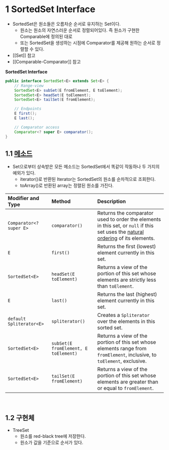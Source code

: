 # 1 SortedSet Interface

* SortedSet은 원소들은 오름차순 순서로 유지하는 Set이다.
	* 원소는 원소의 자연스러운 순서로 정렬되어있다. 즉 원소가 구현한 Comparable에 정의된 대로
	* 또는 SortedSet을 생성하는 시점에 Comparator를 제공해 원하는 순서로 정렬할 수 있다.
* [[Set]] 참고
* [[Comparable-Comparator]] 참고



**SortedSet Interface**

```java
public interface SortedSet<E> extends Set<E> {
    // Range-view
    SortedSet<E> subSet(E fromElement, E toElement);
    SortedSet<E> headSet(E toElement);
    SortedSet<E> tailSet(E fromElement);

    // Endpoints
    E first();
    E last();

    // Comparator access
    Comparator<? super E> comparator();
}
```



## 1.1 [메소드](https://docs.oracle.com/en/java/javase/11/docs/api/java.base/java/util/SortedSet.html)

* Set으로부터 상속받은 모든 메소드는 SortedSet에서 똑같이 작동하나 두 가지의 예외가 있다.
	* iterator()로 반환된 Iterator는 SortedSet의 원소를 순차적으로 조회한다.
	* toArray()로 반환된 array는 정렬된 원소를 가진다.

| Modifier and Type        | Method                               | Description                                                  |
| :----------------------- | :----------------------------------- | :----------------------------------------------------------- |
| `Comparator<? super E>`  | `comparator()`                       | Returns the comparator used to order the elements in this set, or `null` if this set uses the [natural ordering](https://docs.oracle.com/en/java/javase/11/docs/api/java.base/java/lang/Comparable.html) of its elements. |
| `E`                      | `first()`                            | Returns the first (lowest) element currently in this set.    |
| `SortedSet<E>`           | `headSet(E toElement)`               | Returns a view of the portion of this set whose elements are strictly less than `toElement`. |
| `E`                      | `last()`                             | Returns the last (highest) element currently in this set.    |
| `default Spliterator<E>` | `spliterator()`                      | Creates a `Spliterator` over the elements in this sorted set. |
| `SortedSet<E>`           | `subSet(E fromElement, E toElement)` | Returns a view of the portion of this set whose elements range from `fromElement`, inclusive, to `toElement`, exclusive. |
| `SortedSet<E>`           | `tailSet(E fromElement)`             | Returns a view of the portion of this set whose elements are greater than or equal to `fromElement`. |

<br>

## 1.2 구현체

* TreeSet
	* 원소를 red-black tree에 저장한다.
	* 원소가 값을 기준으로 순서가 있다.